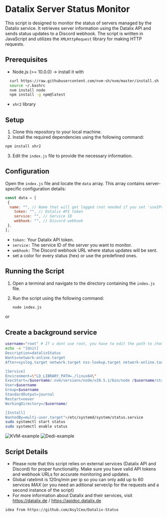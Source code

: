 # Datalix Server Status Monitor

This script is designed to monitor the status of servers managed by the Datalix service. It retrieves server information using the Datalix API and sends status updates to a Discord webhook. The script is written in JavaScript and utilizes the `XMLHttpRequest` library for making HTTP requests.

## Prerequisites

- Node.js (>= 10.0.0) -> install it with
```bash
  curl https://raw.githubusercontent.com/nvm-sh/nvm/master/install.sh | bash 
  source ~/.bashrc
  nvm install node
  npm install -g npm@latest
```
- `xhr2` library

## Setup

1. Clone this repository to your local machine.
2. Install the required dependencies using the following command:
```bash
npm install xhr2
```
3. Edit the `index.js` file to provide the necessary information.

## Configuration

Open the `index.js` file and locate the `data` array. This array contains server-specific configuration details:

```javascript
const data = [
 {
  name: "", // Name that will get logged (not needed if you set 'useIPv4AsName' to true)
 	token: "", // Datalix API token
 	service: "", // Service ID
 	webhook: "", // Discord webhook
 },
];
```
- `token:` Your Datalix API token.
- `service:` The service ID of the server you want to monitor.
- `webhook:` The Discord webhook URL where status updates will be sent.
- set a color for every status (hex) or use the predefined ones.
## Running the Script

1. Open a terminal and navigate to the directory containing the `index.js` file.
2. Run the script using the following command:
   
   ```sh
   node index.js
   ```
or
## Create a background service
```bash
username="root" # If u dont use root, you have to edit the path to /home/$username
echo -e "[Unit]
Description=datalixStatus
Wants=network-online.target
After=syslog.target network.target nss-lookup.target network-online.target

[Service]
Environment=\"LD_LIBRARY_PATH=./linux64\"
ExecStart=/$username/.nvm/versions/node/v20.5.1/bin/node /$username/status.js
User=$username
Group=$username
StandardOutput=journal
Restart=never
WorkingDirectory=/$username/

[Install]
WantedBy=multi-user.target">/etc/systemd/system/status.service
sudo systemctl start status
sudo systemctl enable status
```
![KVM-example](https://cdn.discordapp.com/attachments/1023665572539539549/1151219192989757440/image.png)
![Dedi-example](https://cdn.discordapp.com/attachments/1023665572539539549/1151219581780762775/image.png)
## Script Details
- Please note that this script relies on external services (Datalix API and Discord) for proper functionality. Make sure you have valid API tokens and webhook URLs for accurate monitoring and updates.
- Global ratelimit is 120rq/min per ip so you can only add up to 60 services *MAX* (or you need an aditional server/ip for the requests and a second instance of the script)
- For more information about Datalix and their services, visit https://datalix.de / https://apidoc.datalix.de


`idea from https://github.com/AsylCeo/Datalix-Status`
